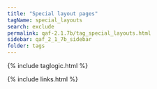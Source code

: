 ```yaml
---
title: "Special layout pages"
tagName: special_layouts
search: exclude
permalink: qaf-2.1.7b/tag_special_layouts.html
sidebar: qaf_2_1_7b_sidebar
folder: tags
---
```


{% include taglogic.html %}

{% include links.html %}
